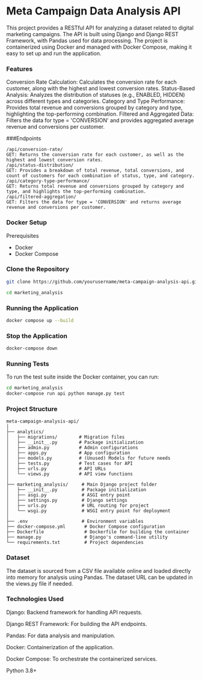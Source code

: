 # Meta Campaign Data Analysis API

This project provides a RESTful API for analyzing a dataset related to digital marketing campaigns. The API is built using Django and Django REST Framework, with Pandas used for data processing. The project is containerized using Docker and managed with Docker Compose, making it easy to set up and run the application.

### Features

Conversion Rate Calculation: Calculates the conversion rate for each customer, along with the highest and lowest conversion rates.
Status-Based Analysis: Analyzes the distribution of statuses (e.g., ENABLED, HIDDEN) across different types and categories.
Category and Type Performance: Provides total revenue and conversions grouped by category and type, highlighting the top-performing combination.
Filtered and Aggregated Data: Filters the data for type = 'CONVERSION' and provides aggregated average revenue and conversions per customer.


###Endpoints
```text
/api/conversion-rate/
GET: Returns the conversion rate for each customer, as well as the highest and lowest conversion rates.
/api/status-distribution/
GET: Provides a breakdown of total revenue, total conversions, and count of customers for each combination of status, type, and category.
/api/category-type-performance/
GET: Returns total revenue and conversions grouped by category and type, and highlights the top-performing combination.
/api/filtered-aggregation/
GET: Filters the data for type = 'CONVERSION' and returns average revenue and conversions per customer.
```

### Docker Setup

Prerequisites
* Docker
* Docker Compose

### Clone the Repository
```bash
git clone https://github.com/yourusername/meta-campaign-analysis-api.git
```
```bash
cd marketing_analysis
```
### Running the Application
```bash
docker compose up --build
```
### Stop the Application
```bash
docker-compose down
```

### Running Tests

To run the test suite inside the Docker container, you can run:

```bash
cd marketing_analysis
docker-compose run api python manage.py test
```


### Project Structure

```text
meta-campaign-analysis-api/
│
├── analytics/
│   ├── migrations/        # Migration files
│   ├── __init__.py        # Package initialization
│   ├── admin.py           # Admin configurations
│   ├── apps.py            # App configuration
│   ├── models.py          # (Unused) Models for future needs
│   ├── tests.py           # Test cases for API
│   ├── urls.py            # API URLs
│   └── views.py           # API view functions
│
├── marketing_analysis/     # Main Django project folder
│   ├── __init__.py         # Package initialization
│   ├── asgi.py             # ASGI entry point
│   ├── settings.py         # Django settings
│   ├── urls.py             # URL routing for project
│   └── wsgi.py             # WSGI entry point for deployment
│
├── .env                    # Environment variables
├── docker-compose.yml       # Docker Compose configuration
├── Dockerfile               # Dockerfile for building the container
├── manage.py                # Django's command-line utility
└── requirements.txt         # Project dependencies

```
### Dataset

The dataset is sourced from a CSV file available online and loaded directly into memory for analysis using Pandas. The dataset URL can be updated in the views.py file if needed.

### Technologies Used

Django: Backend framework for handling API requests.

Django REST Framework: For building the API endpoints.

Pandas: For data analysis and manipulation.

Docker: Containerization of the application.

Docker Compose: To orchestrate the containerized services.

Python 3.8+